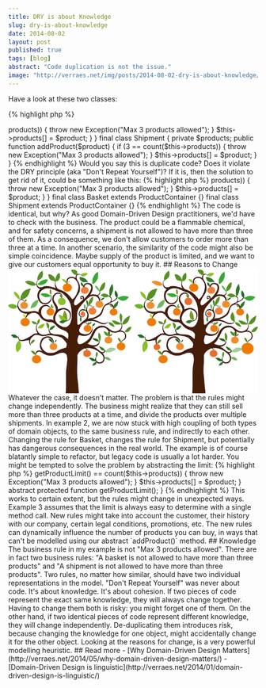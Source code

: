 ```yaml
---
title: DRY is about Knowledge
slug: dry-is-about-knowledge
date: 2014-08-02
layout: post
published: true
tags: [blog]
abstract: "Code duplication is not the issue."
image: "http://verraes.net/img/posts/2014-08-02-dry-is-about-knowledge/find-the-differences.jpg"
---
```


Have a look at these two classes:

{% highlight php %}
<?php // example 1
final class Basket
{
    private $products;

    public function addProduct($product)
    {
        if (3 == count($this->products)) {
            throw new Exception("Max 3 products allowed");
        }
        $this->products[] = $product;
    }
}

final class Shipment
{
    private $products;

    public function addProduct($product)
    {
        if (3 == count($this->products)) {
            throw new Exception("Max 3 products allowed");
        }
        $this->products[] = $product;
    }
}
{% endhighlight %}


Would you say this is duplicate code? Does it violate the DRY principle (aka "Don't Repeat Yourself")?

If it is, then the solution to get rid of it, could be something like this:

{% highlight php %}
<?php // example 2
abstract class ProductContainer
{
    protected $products;

    public function addProduct($product)
    {
        if (3 == count($this->products)) {
            throw new Exception("Max 3 products allowed");
        }
        $this->products[] = $product;
    } 
}

final class Basket extends ProductContainer {}
final class Shipment extends ProductContainer {}
{% endhighlight %}

The code is identical, but why? As good Domain-Driven Design practitioners, we'd have to check with the business. The product could be a flammable chemical, and for safety concerns, a shipment is not allowed to have more than three of them. As a consequence, we don't allow customers to order more than three at a time. 

In another scenario, the similarity of the code might also be simple coincidence. Maybe supply of the product is limited, and we want to give our customers equal opportunity to buy it.
 
<img style="float:left;margin-right: 10px" src="/img/posts/2014-08-02-dry-is-about-knowledge/find-the-differences-small.jpg" alt="Find the differences">
 
 
## Reasons to Change
 
Whatever the case, it doesn't matter. The problem is that the rules might change independently. The business might realize that they can still sell more than three products at a time, and divide the products over multiple shipments. In example 2, we are now stuck with high coupling of both types of domain objects, to the same business rule, and indirectly to each other. Changing the rule for Basket, changes the rule for Shipment, but potentially has dangerous consequences in the real world. The example is of course blatantly simple to refactor, but legacy code is usually a lot harder.  

You might be tempted to solve the problem by abstracting the limit:

{% highlight php %}
<?php // example 3
abstract class ProductContainer
{
    protected $products;

    public function addProduct($product)
    {
        if ($this->getProductLimit() == count($this->products)) {
            throw new Exception("Max 3 products allowed");
        }
        $this->products[] = $product;
    } 
    
    abstract protected function getProductLimit();
}
{% endhighlight %}

This works to certain extent, but the rules might change in unexpected ways. Example 3 assumes that the limit is always easy to determine with a single method call. New rules might take into account the customer, their history with our company, certain legal conditions, promotions, etc. The new rules can dynamically influence the number of products you can buy, in ways that can't be modelled using our abstract `addProduct()` method.

## Knowledge

The business rule in my example is not "Max 3 products allowed". There are in fact two business rules: "A basket is not allowed to have more than three products" and "A shipment is not allowed to have more than three products". Two rules, no matter how similar, should have two individual representations in the model.

"Don't Repeat Yourself" was never about code. It's about knowledge. It's about cohesion. If two pieces of code represent the exact same knowledge, they will always change together. Having to change them both is risky: you might forget one of them. On the other hand, if two identical pieces of code represent different knowledge, they will change independently. De-duplicating them introduces risk, because changing the knowledge for one object, might accidentally change it for the other object.

Looking at the reasons for change, is a very powerful modelling heuristic.

## Read more

- [Why Domain-Driven Design Matters](http://verraes.net/2014/05/why-domain-driven-design-matters/)
- [Domain-Driven Design is linguistic](http://verraes.net/2014/01/domain-driven-design-is-linguistic/)
